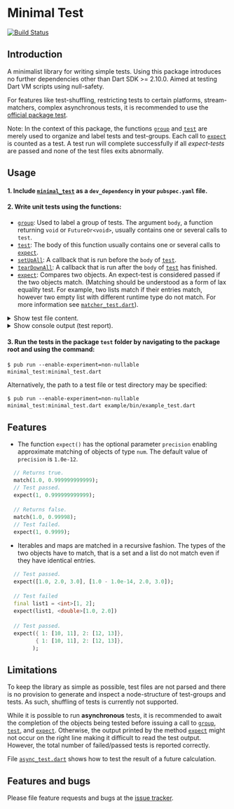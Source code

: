 # Minimal Test
[![Build Status](https://travis-ci.com/simphotonics/minimal_test.svg?branch=master)](https://travis-ci.com/simphotonics/minimal_test)

## Introduction

A minimalist library for writing simple tests.
Using this package introduces no further dependencies other than Dart SDK >= 2.10.0.
Aimed at testing Dart VM scripts using null-safety.

For features like test-shuffling, restricting tests to certain platforms, stream-matchers, complex asynchronous tests, it is
recommended to use the [official package test].

Note: In the context of this package, the functions [`group`][group] and [`test`][test_function] are merely used to organize and label tests and test-groups.
Each call to [`expect`][expect] is counted as a test. A test run will complete successfully if all *expect-tests* are passed and none of the test files
exits abnormally.

## Usage

#### 1. Include [`minimal_test`][minimal_test] as a `dev_dependency` in your `pubspec.yaml` file.

#### 2. Write unit tests using the functions:
 * [`group`][group]: Used to label a group of tests. The argument `body`, a function returning `void` or `FutureOr<void>`, usually contains
     one or several calls to `test`.
 * [`test`][test_function]: The body of this function usually contains one or several calls to [`expect`][expect].
 * [`setUpAll`][setUpAll]: A callback that is run before the `body` of [`test`][test_function].
 * [`tearDownAll`][tearDownAll]: A callback that is run after the `body` of [`test`][test_function] has finished.
 * [`expect`][expect]: Compares two objects. An expect-test is considered passed if the two objects match.
 (Matching should be understood as a form of lax equality test.
 For example, two lists match if their entries match, however two empty list with different
 runtime type do not match. For more information see [`matcher_test.dart`][matcher_test.dart]).

  <details><summary> Show test file content. </summary>

  ```Dart
  import 'package:minimal_test/minimal_test.dart';

  /// Custom object
  class A {
    A(this.msg);
    final String msg;

    @override
    String toString() {
      return 'A: $msg';
    }
  }

  /// Custom matcher for class A.
  bool isMatchingA(left, right){
    if (left is! A || right is! A) return false;
    return left.msg == right.msg;
  }

  void main() {
    final a1 = A('a1');
    final a1_copy = a1;
    final a2 = A('a2');
    final a3 = A('a1');

    group('Group of tests', () {
      test('Comparing copies', () {
        expect(a1, a1_copy); // Pass.
      });
      test('Comparing different objects', () {
        expect(a1, a2, 'Expected to fail.'); // Fail.
      });
      test('Using custom matcher function', () {
        expect(a1, a3, isMatching: isMatching); // Pass.
      });

    });
  }
  ```
  </details>

  <details> <summary> Show console output (test report). </summary>

  ![Console Output](https://raw.githubusercontent.com/simphotonics/minimal_test/master/images/console_output.svg?sanitize=true)

  </details>



#### 3. Run the tests in the package `test` folder by navigating to the package root and using the command:

```Console
$ pub run --enable-experiment=non-nullable minimal_test:minimal_test.dart
```
Alternatively, the path to a test file or test directory may be specified:
```Console
$ pub run --enable-experiment=non-nullable minimal_test:minimal_test.dart example/bin/example_test.dart
```

## Features

* The function `expect()` has the optional parameter `precision` enabling approximate
matching of objects of type `num`. The default value of `precision` is `1.0e-12`.
 ```Dart
   // Returns true.
   match(1.0, 0.999999999999);
   // Test passed.
   expect(1, 0.999999999999);

   // Returns false.
   match(1.0, 0.99998);
   // Test failed.
   expect(1, 0.9999);
 ```

 * Iterables and maps are matched in a recursive fashion. The types of the two objects have to match, that is
   a set and a list do not match even if they have identical entries. 

  ```Dart
    // Test passed.
    expect([1.0, 2.0, 3.0], [1.0 - 1.0e-14, 2.0, 3.0]);

    // Test failed
    final list1 = <int>[1, 2];
    expect(list1, <double>[1.0, 2.0])

    // Test passed.
    expect({ 1: [10, 11], 2: [12, 13]},
           { 1: [10, 11], 2: [12, 13]},
          );
  ```

## Limitations

To keep the library as simple as possible, test files are not parsed
and there is no provision to generate and inspect a node-structure of
test-groups and tests. As such, shuffling of tests is currently not supported.

While it is possible to run **asynchronous** tests, it is recommended
to await the completion of the objects being tested before issuing a call to
[`group`][group], [`test`][test_function], and [`expect`][expect].
Otherwise, the output printed by the method [`expect`][expect] might not
occur on the right line making it difficult to read the test output.
However, the total number of failed/passed tests
is reported correctly.

File [`async_test.dart`][async_test.dart] shows how to test
the result of a future calculation.


## Features and bugs

Please file feature requests and bugs at the [issue tracker][tracker].

[tracker]: https://github.com/simphotonics/minimal_test/issues

[official package test]: https://pub.dev/packages/test

[async_test.dart]: https://github.com/simphotonics/minimal_test/blob/master/example/async_test.dart

[expect]: https://pub.dev/documentation/minimal_test/doc/api/minimal_test/group.html

[group]: https://pub.dev/documentation/minimal_test/doc/api/minimal_test/group.html

[matcher_test.dart]: https://github.com/simphotonics/minimal_test/blob/master/test/matcher_test.dart

[minimal_test]: https://pub.dev/packages/minimal_test

[setUpAll]: https://pub.dev/documentation/minimal_test/doc/api/minimal_test/setUpAll.html

[test_function]: https://pub.dev/documentation/minimal_test/doc/api/minimal_test/test.html

[tearDownAll]: https://pub.dev/documentation/minimal_test/doc/api/minimal_test/tearDownAll.html